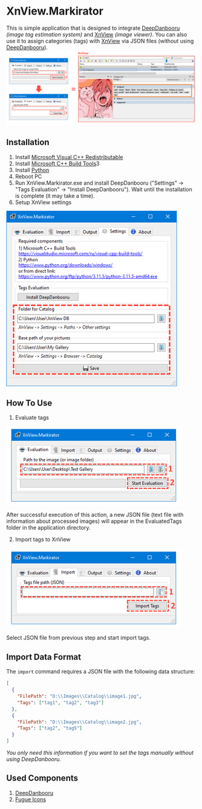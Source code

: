 # XnView.Markirator  
This is simple application that is designed to integrate [DeepDanbooru] *(image tag estimation system)* and [XnView] *(image viewer)*. You can also use it to assign categories (tags) with [XnView] via JSON files (without using [DeepDanbooru]).
![scr_teaser](docs/scr_teaser.png)

## Installation
1.  Install [Microsoft Visual C++ Redistributable](https://aka.ms/vs/17/release/vc_redist.x64.exe) 
2.  Install [Microsoft C++ Build Tools](https://visualstudio.microsoft.com/ru/visual-cpp-build-tools/)3
3.  Install [Python](https://www.python.org/ftp/python/3.11.5/python-3.11.5-amd64.exe)
4.  Reboot PC
5.  Run XnView.Markirator.exe and install DeepDanbooru ("Settings" -> "Tags Evaluation" -> "Install DeepDanbooru"). Wait until the installation is complete (it may take a time).
6.  Setup XnView settings

![xn_view_settings](docs/xn_view_settings.png)

## How To Use

1.  Evaluate tags

![scr_eval](docs/scr_eval.png)

After successful execution of this action, a new JSON file (text file with information about processed images) will appear in the EvaluatedTags folder in the application directory.

2.  Import tags to XnView

![scr_import](docs/scr_import.png)

Select JSON file from previous step and start import tags.

## Import Data Format
The `import` command requires a JSON file with the following data structure:
```json
[
  {
    "FilePath": "D:\\Images\\Catalog\\image1.jpg",
    "Tags": ["tag1", "tag2", "tag3"]
  },
  {
    "FilePath": "D:\\Images\\Catalog\\image2.jpg",
    "Tags": ["tag2", "tag5"]
  }
]
```
_You only need this information if you want to set the tags manually without using DeepDanbooru._

## Used Components
1) [DeepDanbooru]
2) [Fugue Icons](https://p.yusukekamiyamane.com/)

[//]: # (Links)
   [DeepDanbooru]: <https://github.com/KichangKim/DeepDanbooru>
   [DeepDanbooru Pretrained Model]: <https://github.com/KichangKim/DeepDanbooru/tags>
   [XnView]: <https://www.xnview.com>  
